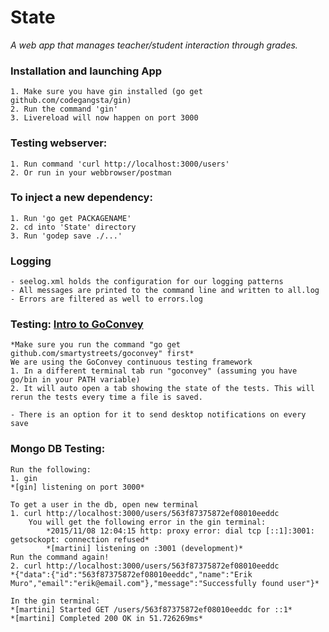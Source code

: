 # State
*A web app that manages teacher/student interaction through grades.*


### Installation and launching App
	1. Make sure you have gin installed (go get github.com/codegangsta/gin)
	2. Run the command 'gin'
	3. Livereload will now happen on port 3000

### Testing webserver:
	1. Run command 'curl http://localhost:3000/users'
	2. Or run in your webbrowser/postman

### To inject a new dependency:
	1. Run 'go get PACKAGENAME'
	2. cd into 'State' directory
	3. Run 'godep save ./...'

### Logging
	- seelog.xml holds the configuration for our logging patterns
	- All messages are printed to the command line and written to all.log
	- Errors are filtered as well to errors.log


### Testing: [Intro to GoConvey](https://www.youtube.com/watch?v=wlUKRxWEELU)
	*Make sure you run the command "go get github.com/smartystreets/goconvey" first*
	We are using the GoConvey continuous testing framework
	1. In a different terminal tab run "goconvey" (assuming you have go/bin in your PATH variable)
	2. It will auto open a tab showing the state of the tests. This will rerun the tests every time a file is saved.
	
	- There is an option for it to send desktop notifications on every save


### Mongo DB Testing:
	Run the following:
	1. gin
	*[gin] listening on port 3000*

	To get a user in the db, open new terminal
	1. curl http://localhost:3000/users/563f87375872ef08010eeddc
		You will get the following error in the gin terminal:
			*2015/11/08 12:04:15 http: proxy error: dial tcp [::1]:3001: getsockopt: connection refused*
			*[martini] listening on :3001 (development)*
	Run the command again!
	2. curl http://localhost:3000/users/563f87375872ef08010eeddc
	*{"data":{"id":"563f87375872ef08010eeddc","name":"Erik Muro","email":"erik@email.com"},"message":"Successfully found user"}*

	In the gin terminal:
	*[martini] Started GET /users/563f87375872ef08010eeddc for ::1*
	*[martini] Completed 200 OK in 51.726269ms*

